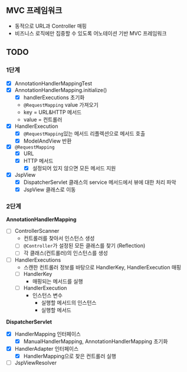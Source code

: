 ## MVC 프레임워크

- 동적으로 URL과 Controller 매핑
- 비즈니스 로직에만 집중할 수 있도록 어노테이션 기반 MVC 프레임워크

## TODO

### 1단계

- [x] AnnotationHandlerMappingTest
- [x] AnnotationHandlerMapping.initialize()
    - [x] handlerExecutions 초기화
    - `@RequestMapping` value 가져오기
    - key = URL&HTTP 메서드
    - value = 컨트롤러
- [x] HandlerExecution
    - [x] `@RequestMapping`있는 메서드 리플렉션으로 메서드 호출
    - [x] ModelAndView 반환
- [x] `@RequestMapping`
    - [x] URL
    - [x] HTTP 메서드
        - [x] 설정되어 있지 않으면 모든 메서드 지원

- [x] JspView
    - [x] DispatcherServlet 클래스의 service 메서드에서 뷰에 대한 처리 파악
    - [x] JspView 클래스로 이동

### 2단계

**AnnotationHandlerMapping**

- [ ] ControllerScanner
    - 컨트롤러를 찾아서 인스턴스 생성
    - [ ] `@Controller`가 설정된 모든 클래스를 찾기 (Reflection)
    - [ ] 각 클래스(컨트롤러)의 인스턴스를 생성
- [ ] HandlerExecutions
    - 스캔한 컨트롤러 정보를 바탕으로 HandlerKey, HandlerExecution 매핑
    - [ ] HandlerKey
        - 매핑되는 메서드를 실행
    - [ ] HandlerExecution
        - 인스턴스 변수
            - 실행할 메서드의 인스턴스
            - 실행할 메서드

**DispatcherServlet**

- [x] HandlerMapping 인터페이스
    - [x] ManualHandlerMapping, AnnotationHandlerMapping 초기화
- [x] HandlerAdapter 인터페이스
    - [x] HandlerMapping으로 찾은 컨트롤러 실행
- [ ] JspViewResolver
